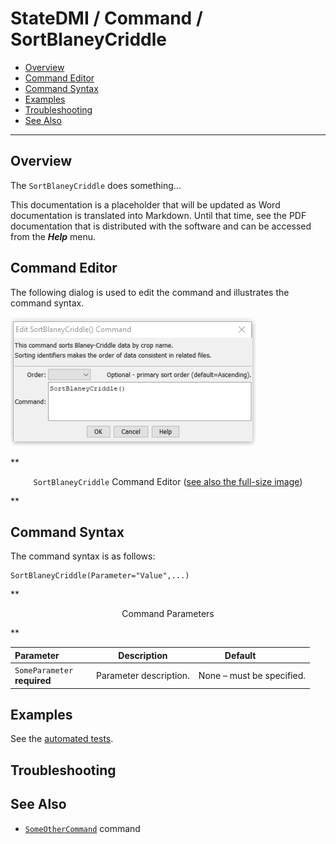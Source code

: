 # StateDMI / Command / SortBlaneyCriddle #

* [Overview](#overview)
* [Command Editor](#command-editor)
* [Command Syntax](#command-syntax)
* [Examples](#examples)
* [Troubleshooting](#troubleshooting)
* [See Also](#see-also)

-------------------------

## Overview ##

The `SortBlaneyCriddle` does something...

This documentation is a placeholder that will be updated as Word documentation is translated into Markdown.
Until that time, see the PDF documentation that is distributed with the software and can be accessed
from the ***Help*** menu.

## Command Editor ##

The following dialog is used to edit the command and illustrates the command syntax.

![SortBlaneyCriddle](SortBlaneyCriddle.png)

**<p style="text-align: center;">
`SortBlaneyCriddle` Command Editor (<a href="../SortBlaneyCriddle.png">see also the full-size image</a>)
</p>**

## Command Syntax ##

The command syntax is as follows:

```text
SortBlaneyCriddle(Parameter="Value",...)
```
**<p style="text-align: center;">
Command Parameters
</p>**

| **Parameter**&nbsp;&nbsp;&nbsp;&nbsp;&nbsp;&nbsp;&nbsp;&nbsp;&nbsp;&nbsp;&nbsp;&nbsp; | **Description** | **Default**&nbsp;&nbsp;&nbsp;&nbsp;&nbsp;&nbsp;&nbsp;&nbsp;&nbsp;&nbsp; |
| --------------|-----------------|----------------- |
|`SomeParameter`<br>**required**|Parameter description.|None – must be specified.|

## Examples ##

See the [automated tests](https://github.com/OpenWaterFoundation/cdss-app-statedmi-main/tree/master/test/regression/commands/SortBlaneyCriddle).

## Troubleshooting ##

## See Also ##

* [`SomeOtherCommand`](../SomeOtherCommand/SomeOtherCommand) command
